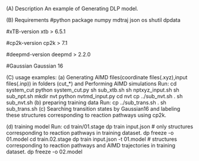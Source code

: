 (A) Description
An example of Generating DLP model.

(B) Requirements
#python package
numpy 
mdtraj
json
os
shutil
dpdata

#xTB-version
xtb > 6.5.1

#cp2k-version
cp2k > 7.1

#deepmd-version
deepmd > 2.2.0

#Gaussian
Gaussian 16

(C) usage
examples:
(a) Generating AIMD files(coordinate files(.xyz),input files(.inp)) in folders (cut_*) and Performing AIMD simulations
Run:
   cd system_cut
   python system_cut.py
   sh sub_xtb.sh
   sh nptxyz_input.sh
   sh sub_npt.sh
   mkdir nvt
   python nvtmd_input.py
   cd nvt 
   cp ../sub_nvt.sh .
   sh sub_nvt.sh
(b) preparing training data
Run:
   cp ../sub_trans.sh .
   sh sub_trans.sh
(c) Searching transition states by Gaussian16 and labeling these structures corresponding to reaction pathways using cp2k.
 
(d) training model
Run:
   cd train/01.stage
   dp train input.json # only structures corresponding to reaction pathways in training dataset.
   dp freeze -o 01.model
   cd train.02.stage
   dp train input.json -t 01.model # structures corresponding to reaction pathways and AIMD trajectories in training dataset.
   dp freeze -o 02.model

